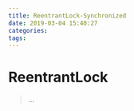 ```yaml
---
title: ReentrantLock-Synchronized
date: 2019-03-04 15:40:27
categories:
tags:
---
```

# ReentrantLock
>...

<!-- more -->
